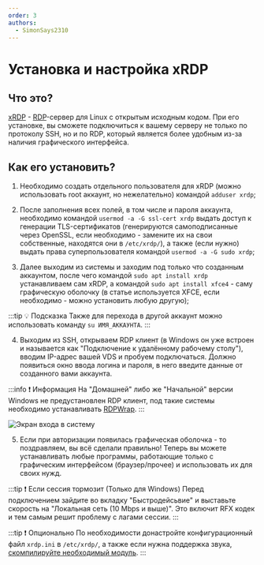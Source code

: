 ```yaml
---
order: 3
authors:
  - SimonSays2310
---
```


<!-- markdownlint-disable MD029 -->

# Установка и настройка xRDP

## Что это?

[xRDP](https://www.xrdp.org/) - [RDP](https://ru.wikipedia.org/wiki/Remote_Desktop_Protocol)-сервер для Linux с открытым исходным кодом. При его установке, вы сможете подключиться к вашему серверу не только по протоколу SSH, но и по RDP, который является более удобным из-за наличия графического интерфейса.

## Как его установить?

1. Необходимо создать отдельного пользователя для xRDP (можно использовать root аккаунт, но нежелательно) командой `adduser xrdp`;

2. После заполнения всех полей, в том числе и пароля аккаунта, необходимо командой `usermod -a -G ssl-cert xrdp` выдать доступ к генерации TLS-сертификатов (генерируются самоподписанные через OpenSSL, если необходимо - замените их на свои собственные, находятся они в `/etc/xrdp/`), а также (если нужно) выдать права суперпользователя командой `usermod -a -G sudo xrdp`;

3. Далее выходим из системы и заходим под только что созданным аккаунтом, после чего командой `sudo apt install xrdp` устанавливаем сам xRDP, а командой `sudo apt install xfce4` - саму графическую оболочку (в статье используется XFCE, если необходимо - можно установить любую другую);

:::tip :bulb: Подсказка
Также для перехода в другой аккаунт можно использовать команду `su ИМЯ_АККАУНТА`.
:::

4. Выходим из SSH, открываем RDP клиент (в Windows он уже встроен и называется как "Подключение к удалённому рабочему столу"), вводим IP-адрес вашей VDS и пробуем подключаться. Должно появиться окно ввода логина и пароля, в него введите данные от созданного вами аккаунта.

:::info :exclamation: Информация
На "Домашней" либо же "Начальной" версии Windows не предустановлен RDP клиент, под такие системы необходимо устанавливать [RDPWrap](https://github.com/stascorp/rdpwrap).
:::

![Экран входа в систему](/vds/xrdp/1.png)

5. Если при авторизации появилась графическая оболочка - то поздравляем, вы всё сделали правильно! Теперь вы можете устанавливать любые программы, работающие только с графическим интерфейсом (браузер/прочее) и использовать их для своих нужд.

:::tip :exclamation: Если сессия тормозит (Только для Windows)
Перед подключением зайдите во вкладку "Быстродейсьвие" и выставьте скорость на "Локальная сеть (10 Mbps и выше)". Это включит RFX кодек и тем самым решит проблему с лагами сессии.
:::

:::tip :exclamation: Опционально
По необходимости донастройте конфигурационный файл `xrdp.ini` в `/etc/xrdp/`, а также если нужна поддержка звука, [скомпилируйте необходимый модуль](/vds/xrdpsound).
:::
